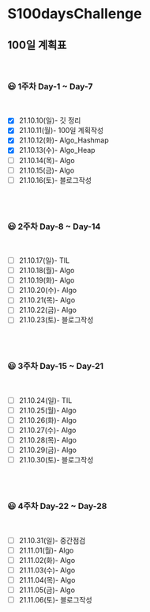 # S100daysChallenge


## 100일 계획표

<br>

### 😃 1주차 Day-1 ~ Day-7
<br>

- [x] 21.10.10(일)- 깃 정리
- [x] 21.10.11(월)- 100일 계획작성
- [x] 21.10.12(화)- Algo_Hashmap
- [x] 21.10.13(수)- Algo_Heap
- [ ] 21.10.14(목)- Algo
- [ ] 21.10.15(금)- Algo
- [ ] 21.10.16(토)- 블로그작성

<br><br>
### 😃 2주차 Day-8 ~ Day-14
<br>

- [ ] 21.10.17(일)- TIL
- [ ] 21.10.18(월)- Algo
- [ ] 21.10.19(화)- Algo
- [ ] 21.10.20(수)- Algo
- [ ] 21.10.21(목)- Algo
- [ ] 21.10.22(금)- Algo
- [ ] 21.10.23(토)- 블로그작성

<br><br>
### 😃 3주차 Day-15 ~ Day-21
<br>

- [ ] 21.10.24(일)- TIL
- [ ] 21.10.25(월)- Algo
- [ ] 21.10.26(화)- Algo
- [ ] 21.10.27(수)- Algo
- [ ] 21.10.28(목)- Algo
- [ ] 21.10.29(금)- Algo
- [ ] 21.10.30(토)- 블로그작성

<br><br>
### 😃 4주차 Day-22 ~ Day-28
<br>

- [ ] 21.10.31(일)- 중간점검
- [ ] 21.11.01(월)- Algo
- [ ] 21.11.02(화)- Algo
- [ ] 21.11.03(수)- Algo
- [ ] 21.11.04(목)- Algo
- [ ] 21.11.05(금)- Algo
- [ ] 21.11.06(토)- 블로그작성

<br><br>
